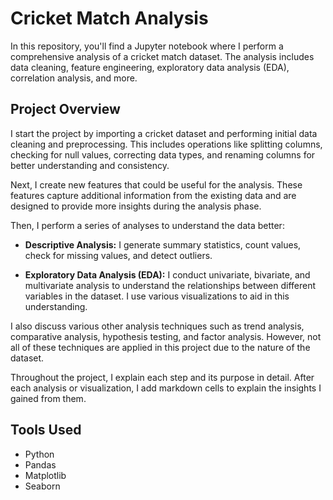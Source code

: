 # Cricket Match Analysis

In this repository, you'll find a Jupyter notebook where I perform a comprehensive analysis of a cricket match dataset. The analysis includes data cleaning, feature engineering, exploratory data analysis (EDA), correlation analysis, and more.

## Project Overview

I start the project by importing a cricket dataset and performing initial data cleaning and preprocessing. This includes operations like splitting columns, checking for null values, correcting data types, and renaming columns for better understanding and consistency.

Next, I create new features that could be useful for the analysis. These features capture additional information from the existing data and are designed to provide more insights during the analysis phase.

Then, I perform a series of analyses to understand the data better:

- **Descriptive Analysis:** I generate summary statistics, count values, check for missing values, and detect outliers.

- **Exploratory Data Analysis (EDA):** I conduct univariate, bivariate, and multivariate analysis to understand the relationships between different variables in the dataset. I use various visualizations to aid in this understanding.

I also discuss various other analysis techniques such as trend analysis, comparative analysis, hypothesis testing, and factor analysis. However, not all of these techniques are applied in this project due to the nature of the dataset.

Throughout the project, I explain each step and its purpose in detail. After each analysis or visualization, I add markdown cells to explain the insights I gained from them.

## Tools Used

- Python
- Pandas
- Matplotlib
- Seaborn
